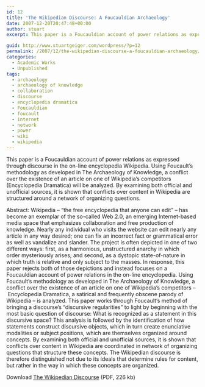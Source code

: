 ```yaml
---
id: 12
title: 'The Wikipedian Discourse: A Foucauldian Archaeology'
date: 2007-12-20T20:47:48+00:00
author: stuart
excerpt: This paper is a Foucauldian account of power relations as expressed through discourse in the on-line encyclopedia Wikipedia.

guid: http://www.stuartgeiger.com/wordpress/?p=12
permalink: /2007/12/the-wikipedian-discourse-a-foucauldian-archaeology/
categories:
  - Academic Works
  - Unpublished
tags:
  - archaeology
  - archaeology of knowledge
  - collaboration
  - discourse
  - encyclopedia dramatica
  - Foucauldian
  - foucault
  - internet
  - network
  - power
  - wiki
  - wikipedia
---
```

This paper is a Foucauldian account of power relations as expressed through discourse in the on-line encyclopedia Wikipedia. Using Foucault&#8217;s methodology as developed in The Archaeology of Knowledge, a conflict over the existence of an article on one of Wikipedia&#8217;s competitors (Encyclopedia Dramatica) will be analyzed. By examining both official and unofficial sources, it is shown that conflicts over content in Wikipedia are structured around a network of organizing questions.

<!--more-->

Abstract: Wikipedia – &#8220;the free encyclopedia that anyone can edit&#8221; – has become an exemplar of the so-called Web 2.0, an emerging Internet-based media space that emphasizes collaboration and free production of knowledge. Nearly any individual who visits the website can edit nearly any article in any way desired; one can fix an incorrect fact or grammatical error as well as vandalize and slander. The project is often depicted in one of two different ways: first, as a harmonious, unstructured anarchy in which order mysteriously arises; and second, as a dystopic state-of-nature in which truth is relative and only subject to the masses. In response, this paper rejects both of those depictions and instead focuses on a Foucauldian account of power relations in the on-line encyclopedia. Using Foucault&#8217;s methodology as developed in The Archaeology of Knowledge, a conflict over the existence of an article on one of Wikipedia&#8217;s competitors &#8211; Encyclopedia Dramatica, a satirical and frequently obscene parody of Wikipedia &#8211; is analyzed. This paper works through Foucault&#8217;s method of bringing a discourse&#8217;s &#8220;discursive regularities&#8221; to light by beginning with the most basic question of discourse: What is recognized as a statement in this discursive space? This analysis is followed by the identification of how statements construct discursive objects, which in turn create enunciative modalities or subject positions, which are themselves organized around concepts. By examining both official and unofficial sources, it is shown that conflicts over content in Wikipedia are coordinated in network of organizing questions that structure these concepts. The Wikipedian discourse is therefore distinguished not due to its ideals that determine rules for content, but rather in the way in which these concepts are organized.

Download [The Wikipedian Discourse](http://www.stuartgeiger.com/wikidis.pdf) (PDF, 226 kb)